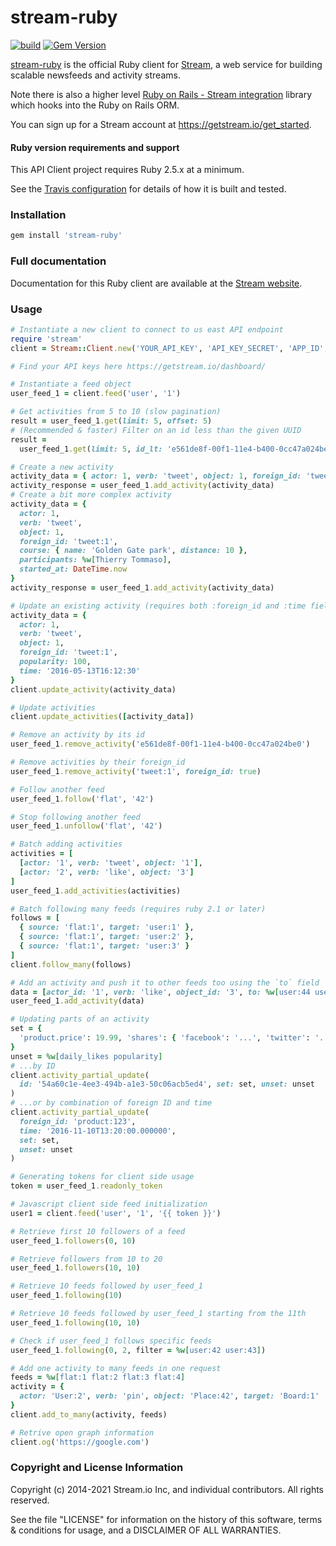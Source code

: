 # stream-ruby

[![build](https://github.com/GetStream/stream-ruby/workflows/build/badge.svg)](https://github.com/GetStream/stream-ruby/actions) [![Gem Version](https://badge.fury.io/rb/stream-ruby.svg)](http://badge.fury.io/rb/stream-ruby)

[stream-ruby](https://github.com/GetStream/stream-ruby) is the official Ruby client for [Stream](https://getstream.io/), a web service for building scalable newsfeeds and activity streams.

Note there is also a higher level [Ruby on Rails - Stream integration](https://github.com/getstream/stream-rails) library which hooks into the Ruby on Rails ORM.

You can sign up for a Stream account at https://getstream.io/get_started.

#### Ruby version requirements and support

This API Client project requires Ruby 2.5.x at a minimum.

See the [Travis configuration](.travis.yml) for details of how it is built and tested.

### Installation

```bash
gem install 'stream-ruby'
```

### Full documentation

Documentation for this Ruby client are available at the [Stream website](https://getstream.io/docs/ruby/?language=ruby).

### Usage

```ruby
# Instantiate a new client to connect to us east API endpoint
require 'stream'
client = Stream::Client.new('YOUR_API_KEY', 'API_KEY_SECRET', 'APP_ID', location: 'us-east')

# Find your API keys here https://getstream.io/dashboard/

# Instantiate a feed object
user_feed_1 = client.feed('user', '1')

# Get activities from 5 to 10 (slow pagination)
result = user_feed_1.get(limit: 5, offset: 5)
# (Recommended & faster) Filter on an id less than the given UUID
result =
  user_feed_1.get(limit: 5, id_lt: 'e561de8f-00f1-11e4-b400-0cc47a024be0')

# Create a new activity
activity_data = { actor: 1, verb: 'tweet', object: 1, foreign_id: 'tweet:1' }
activity_response = user_feed_1.add_activity(activity_data)
# Create a bit more complex activity
activity_data = {
  actor: 1,
  verb: 'tweet',
  object: 1,
  foreign_id: 'tweet:1',
  course: { name: 'Golden Gate park', distance: 10 },
  participants: %w[Thierry Tommaso],
  started_at: DateTime.now
}
activity_response = user_feed_1.add_activity(activity_data)

# Update an existing activity (requires both :foreign_id and :time fields)
activity_data = {
  actor: 1,
  verb: 'tweet',
  object: 1,
  foreign_id: 'tweet:1',
  popularity: 100,
  time: '2016-05-13T16:12:30'
}
client.update_activity(activity_data)

# Update activities
client.update_activities([activity_data])

# Remove an activity by its id
user_feed_1.remove_activity('e561de8f-00f1-11e4-b400-0cc47a024be0')

# Remove activities by their foreign_id
user_feed_1.remove_activity('tweet:1', foreign_id: true)

# Follow another feed
user_feed_1.follow('flat', '42')

# Stop following another feed
user_feed_1.unfollow('flat', '42')

# Batch adding activities
activities = [
  [actor: '1', verb: 'tweet', object: '1'],
  [actor: '2', verb: 'like', object: '3']
]
user_feed_1.add_activities(activities)

# Batch following many feeds (requires ruby 2.1 or later)
follows = [
  { source: 'flat:1', target: 'user:1' },
  { source: 'flat:1', target: 'user:2' },
  { source: 'flat:1', target: 'user:3' }
]
client.follow_many(follows)

# Add an activity and push it to other feeds too using the `to` field
data = [actor_id: '1', verb: 'like', object_id: '3', to: %w[user:44 user:45]]
user_feed_1.add_activity(data)

# Updating parts of an activity
set = {
  'product.price': 19.99, 'shares': { 'facebook': '...', 'twitter': '...' }
}
unset = %w[daily_likes popularity]
# ...by ID
client.activity_partial_update(
  id: '54a60c1e-4ee3-494b-a1e3-50c06acb5ed4', set: set, unset: unset
)
# ...or by combination of foreign ID and time
client.activity_partial_update(
  foreign_id: 'product:123',
  time: '2016-11-10T13:20:00.000000',
  set: set,
  unset: unset
)

# Generating tokens for client side usage
token = user_feed_1.readonly_token

# Javascript client side feed initialization
user1 = client.feed('user', '1', '{{ token }}')

# Retrieve first 10 followers of a feed
user_feed_1.followers(0, 10)

# Retrieve followers from 10 to 20
user_feed_1.followers(10, 10)

# Retrieve 10 feeds followed by user_feed_1
user_feed_1.following(10)

# Retrieve 10 feeds followed by user_feed_1 starting from the 11th
user_feed_1.following(10, 10)

# Check if user_feed_1 follows specific feeds
user_feed_1.following(0, 2, filter = %w[user:42 user:43])

# Add one activity to many feeds in one request
feeds = %w[flat:1 flat:2 flat:3 flat:4]
activity = {
  actor: 'User:2', verb: 'pin', object: 'Place:42', target: 'Board:1'
}
client.add_to_many(activity, feeds)

# Retrive open graph information
client.og('https://google.com')
```

### Copyright and License Information

Copyright (c) 2014-2021 Stream.io Inc, and individual contributors. All rights reserved.

See the file "LICENSE" for information on the history of this software, terms & conditions for usage, and a DISCLAIMER OF ALL WARRANTIES.
